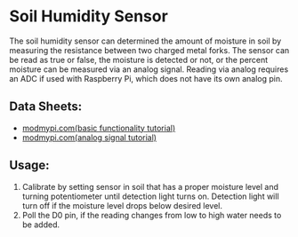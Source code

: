 # Soil Humidity Sensor
The soil humidity sensor can determined the amount of moisture in soil by measuring the resistance between two charged metal forks. The sensor can be read as true or false, the moisture is detected or not, or the percent moisture can be measured via an analog signal. Reading via analog requires an ADC if used with Raspberry Pi, which does not have its own analog pin.

## Data Sheets:
* [modmypi.com(basic functionality tutorial)](https://www.modmypi.com/blog/raspberry-pi-plant-pot-moisture-sensor-with-email-notification-tutorial)
* [modmypi.com(analog signal tutorial)](https://www.modmypi.com/blog/raspberry-pi-plant-pot-moisture-sensor-via-analogue-signals)

## Usage:
1. Calibrate by setting sensor in soil that has a proper moisture level and turning potentiometer until detection light turns on. Detection light will turn off if the moisture level drops below desired level.
1. Poll the D0 pin, if the reading changes from low to high water needs to be added.
